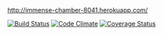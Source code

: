http://immense-chamber-8041.herokuapp.com/

[![Build Status](https://travis-ci.org/Corvidian/wadror.png?branch=master)](https://travis-ci.org/Corvidian/wadror-public)
[![Code Climate](https://codeclimate.com/github/Corvidian/wadror.png)](https://codeclimate.com/github/Corvidian/wadror)
[![Coverage Status](https://coveralls.io/repos/Corvidian/wadror/badge.png?branch=master)](https://coveralls.io/r/Corvidian/wadror?branch=master)
